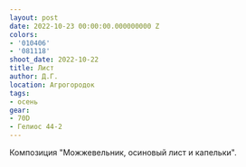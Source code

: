 ```yaml
---
layout: post
date: 2022-10-23 00:00:00.000000000 Z
colors:
- '010406'
- '081118'
shoot_date: 2022-10-22
title: Лист
author: Д.Г.
location: Агрогородок
tags:
- осень
gear:
- 70D
- Гелиос 44-2
---
```

Композиция "Можжевельник, осиновый лист и капельки".

